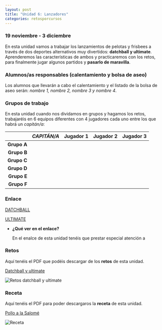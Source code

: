 ```yaml
---
layout: post
title: "Unidad 6: Lanzadores"
categories: retosporcursos
---
```


### **19 noviembre - 3 diciembre**

En esta unidad vamos a trabajar los lanzamientos de pelotas y frisbees a través de dos deportes alternativos muy divertidos: **datchball y ultimate**. Aprenderemos las características de ambos y practicaremos con los retos, para finalmente jugar algunos partidos y **pasarlo de maravilla**.

### **Alumnos/as responsables (calentamiento y bolsa de aseo)**

Los alumnos que llevarán a cabo el calentamiento y el listado de la bolsa de aseo serán: *nombre 1, nombre 2, nombre 3 y nombre 4*.

### **Grupos de trabajo**

En esta unidad cuando nos dividamos en grupos y hagamos los retos, trabajaréis en 6 equipos diferentes con 4 jugadores cada uno entre los que habrá un *capitán/a*:

|      |*CAPITÁN/A*|Jugador 1|Jugador 2|Jugador 3|
|-----:|-----:|-----:|-----:|-----:|
|**Grupo A**|      |      |      |      |
|**Grupo B**|      |      |      |      |
|**Grupo C**|      |      |      |      |
|**Grupo D**|      |      |      |      |
|**Grupo E**|      |      |      |      |
|**Grupo F**|      |      |      |      |

### **Enlace** 

[DATCHBALL](https://danieledufis.github.io/deportesalternativos/deportesalternativos-datchball)

[ULTIMATE](https://danieledufis.github.io/deportesalternativos/deportesalternativos-ultimate)

* **¿Qué ver en el enlace?**

  En el enalce de esta unidad tenéis que prestar especial atención a
  
### **Retos** 

Aquí tenéis el PDF que podéis descargar de los **retos** de esta unidad.

[Datchball y ultimate](https://danieledufis.github.io/pdfs/Datchball-ultimate-retos-4.pdf)

![Retos datchball y ultimate](https://danieledufis.github.io/images_text/Datchball-ultimate-retos-4_page-0001.jpg)

### **Receta**           

Aquí tenéis el PDF para poder descargaros la **receta** de esta unidad.

[Pollo a la Salomé](https://danieledufis.github.io/pdfs/Receta-Pollo%20a%20la%20Salom%C3%A9.pdf) 

![Receta](https://danieledufis.github.io/images_text/Receta-Pollo%20a%20la%20Salom%C3%A9_page-0001.jpg)

[Datchball y ultimate]:../../pdfs/Datchball-ultimate-retos-4.pdf
[Pollo a la Salomé]:../../pdfs/Receta-Pollo%20a%20la%20Salom%C3%A9.pdf
